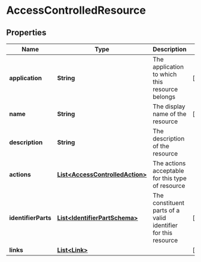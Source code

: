 
# AccessControlledResource

## Properties
Name | Type | Description | Notes
------------ | ------------- | ------------- | -------------
**application** | **String** | The application to which this resource belongs |  [optional]
**name** | **String** | The display name of the resource |  [optional]
**description** | **String** | The description of the resource | 
**actions** | [**List&lt;AccessControlledAction&gt;**](AccessControlledAction.md) | The actions acceptable for this type of resource | 
**identifierParts** | [**List&lt;IdentifierPartSchema&gt;**](IdentifierPartSchema.md) | The constituent parts of a valid identifier for this resource |  [optional]
**links** | [**List&lt;Link&gt;**](Link.md) |  |  [optional]



